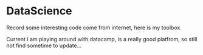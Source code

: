 # DataScience

Record some interesting code come from internet, here is my toolbox.

Current I am playing around with datacamp, is a really good platfrom, so still not find sometime to update...
